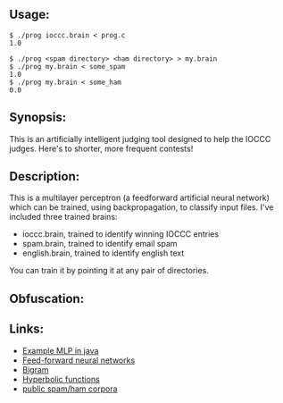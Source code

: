## Usage:
    $ ./prog ioccc.brain < prog.c
    1.0

    $ ./prog <spam directory> <ham directory> > my.brain
    $ ./prog my.brain < some_spam
    1.0
    $ ./prog my.brain < some_ham
    0.0

## Synopsis:
This is an artificially intelligent judging tool designed to help the IOCCC
judges. Here's to shorter, more frequent contests!

## Description:
This is a multilayer perceptron (a feedforward artificial neural network)
which can be trained, using backpropagation, to classify input files. I've
included three trained brains:

 * ioccc.brain, trained to identify winning IOCCC entries
 * spam.brain, trained to identify email spam
 * english.brain, trained to identify english text

You can train it by pointing it at any pair of directories.

## Obfuscation:

## Links:
 * [Example MLP in java](https://github.com/jimmikaelkael/multi-layer-perceptron)
 * [Feed-forward neural networks](http://en.wikipedia.org/wiki/Feedforward_neural_network)
 * [Bigram](http://en.wikipedia.org/wiki/Bigram)
 * [Hyperbolic functions](http://en.wikipedia.org/wiki/Hyperbolic_function)
 * [public spam/ham corpora](http://spamassassin.apache.org/publiccorpus/)
